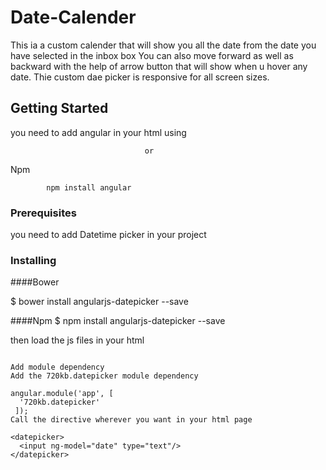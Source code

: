 # Date-Calender

This ia a custom calender that will show you all the date from the date you have selected in the inbox box 
You can also move forward as well as backward with the help of arrow button that will show when u hover any date.
Thie custom dae picker is responsive for all screen sizes.

## Getting Started

you need to add angular in your html using 
<script src="https://ajax.googleapis.com/ajax/libs/angularjs/1.6.9/angular.min.js"></script>
                                
                                  or
Npm

			npm install angular

### Prerequisites

you need to add Datetime picker  in your project


### Installing

####Bower

$ bower install angularjs-datepicker --save

####Npm
$ npm install angularjs-datepicker --save

then load the js files in your html
```

Add module dependency
Add the 720kb.datepicker module dependency

angular.module('app', [
  '720kb.datepicker'
 ]);
Call the directive wherever you want in your html page

<datepicker>
  <input ng-model="date" type="text"/>
</datepicker>


